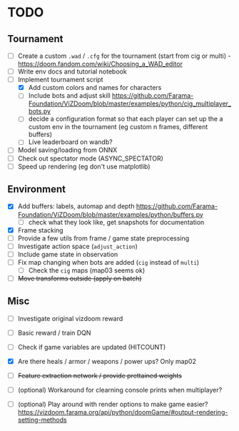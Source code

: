 # TODO

## Tournament
- [ ] Create a custom `.wad` / `.cfg` for the tournament (start from cig or multi) - https://doom.fandom.com/wiki/Choosing_a_WAD_editor 
- [ ] Write env docs and tutorial notebook
- [ ] Implement tournament script
    - [x] Add custom colors and names for characters
    - [ ] Include bots and adjust skill https://github.com/Farama-Foundation/ViZDoom/blob/master/examples/python/cig_multiplayer_bots.py
    - [ ] decide a configuration format so that each player can set up the a custom env in the tournament (eg custom n frames, different buffers)
    - [ ] Live leaderboard on wandb?
- [ ] Model saving/loading from ONNX
- [ ] Check out spectator mode (ASYNC_SPECTATOR)
- [ ] Speed up rendering (eg don't use matplotlib)

## Environment
- [x] Add buffers: labels, automap and depth https://github.com/Farama-Foundation/ViZDoom/blob/master/examples/python/buffers.py
    - [ ] check what they look like, get snapshots for documentation
- [x] Frame stacking
- [ ] Provide a few utils from frame / game state preprocessing
- [ ] Investigate action space (`adjust_action`)
- [ ] Include game state in observation
- [ ] Fix map changing when bots are added (`cig` instead of `multi`)
    - [ ] Check the `cig` maps (map03 seems ok)
- [ ] ~~Move transforms outside (apply on batch)~~

## Misc
- [ ] Investigate original vizdoom reward
- [ ] Basic reward / train DQN
- [ ] Check if game variables are updated (HITCOUNT)
- [x] Are there heals / armor / weapons / power ups? Only map02
- [ ] ~~Feature extraction network / provide prettained weights~~
- [ ] (optional) Workaround for clearning console prints when multiplayer?
- [ ] (optional) Play around with render options to make game easier? https://vizdoom.farama.org/api/python/doomGame/#output-rendering-setting-methods

